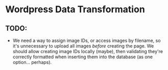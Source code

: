 # Wordpress Data Transformation

## TODO:

- We need a way to assign image IDs, or access images by filename, so it's
  unnecessary to upload all images _before_ creating the page. We should allow
  creating image IDs locally (maybe), then validating they're correctly
  formatted when inserting them into the database (as one option... perhaps).
